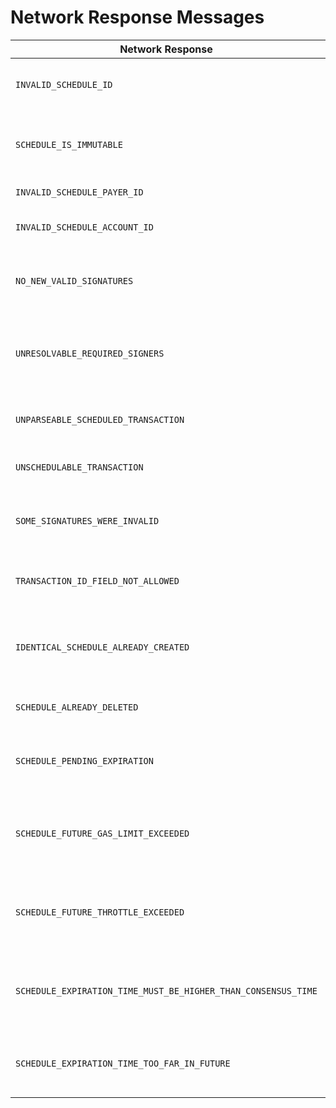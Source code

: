 # Network Response Messages

| Network Response                                              | Description                                                                                                                                                           |
| ------------------------------------------------------------- | --------------------------------------------------------------------------------------------------------------------------------------------------------------------- |
| `INVALID_SCHEDULE_ID`                                         | The Scheduled entity does not exist; or has now expired, been deleted, or been executed                                                                               |
| `SCHEDULE_IS_IMMUTABLE`                                       | The Scheduled entity cannot be modified. Admin key was not set during the creation of the Scheduled entity.                           |
| `INVALID_SCHEDULE_PAYER_ID`                                   | The provided Scheduled Payer does not exist                                                                                                                           |
| `INVALID_SCHEDULE_ACCOUNT_ID`                                 | The Schedule Create Transaction TransactionID account does not exist                                                                                                  |
| `NO_NEW_VALID_SIGNATURES`                                     | The provided sig map did not contain any new valid signatures from required signers of the scheduled transaction                                                      |
| `UNRESOLVABLE_REQUIRED_SIGNERS`                               | The required signers for a scheduled transaction cannot be resolved, for example because they do not exist or have been deleted                                       |
| `UNPARSEABLE_SCHEDULED_TRANSACTION`                           | The bytes allegedly representing a transaction to be scheduled could not be parsed                                                                                    |
| `UNSCHEDULABLE_TRANSACTION`                                   | ScheduleCreate and ScheduleSign transactions cannot be scheduled                                                                                                      |
| `SOME_SIGNATURES_WERE_INVALID`                                | At least one of the signatures in the provided sig map did not represent a valid signature for any required signer                                                    |
| `TRANSACTION_ID_FIELD_NOT_ALLOWED`                            | The scheduled and nonce fields in the TransactionID may not be set in a top-level transaction                                                                         |
| `IDENTICAL_SCHEDULE_ALREADY_CREATED`                          | A schedule already exists with the same identifying fields of an attempted ScheduleCreate (that is, all fields other than scheduledPayerAccountID) |
| `SCHEDULE_ALREADY_DELETED`                                    | A schedule being signed or deleted has already been deleted                                                                                                           |
| `SCHEDULE_PENDING_EXPIRATION`                                 | A schedule being signed or deleted has passed it's expiration date and is pending execution if needed and then expiration                                             |
| `SCHEDULE_FUTURE_GAS_LIMIT_EXCEEDED`                          | The scheduled transaction could not be created because it would cause the gas limit to be violated on the specified expiration time                                   |
| `SCHEDULE_FUTURE_THROTTLE_EXCEEDED`                           | The scheduled transaction could not be created because it would cause throttles to be violated on the specified expiration time                                       |
| `SCHEDULE_EXPIRATION_TIME_MUST_BE_HIGHER_THAN_CONSENSUS_TIME` | The scheduled transaction could not be created because it's expiration\_time was less than or equal to the consensus time                       |
| `SCHEDULE_EXPIRATION_TIME_TOO_FAR_IN_FUTURE`                  | The scheduled transaction could not be created because it's expiration time was too far in the future                                                                 |
